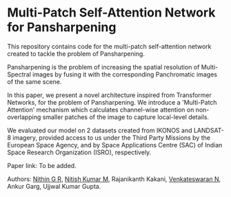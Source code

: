 # Multi-Patch Self-Attention Network for Pansharpening
This repository contains code for the multi-patch self-attention network created to tackle the problem of Pansharpening. 

Pansharpening is the problem of increasing the spatial resolution of Multi-Spectral images by fusing it with the corresponding Panchromatic images of the same scene.  

In this paper, we present a novel architecture inspired from Transformer Networks, for the problem of Pansharpening. We introduce a 'Multi-Patch Attention' mechanism which calculates channel-wise attention on non-overlapping smaller patches of the image to capture local-level details.

We evaluated our model on 2 datasets created from IKONOS and LANDSAT-8 imagery, provided access to us under the Third Party Missions by the European Space Agency, and by Space Applications Centre (SAC) of Indian Space Research Organization (ISRO), respectively. 

Paper link: To be added.

Authors: [Nithin G R](https://github.com/nithin-gr), [Nitish Kumar M](https://www.linkedin.com/in/nitish-kumar-0407691a7/), Rajanikanth Kakani, [Venkateswaran N](https://www.ssn.edu.in/staff-members/dr-n-venkateswaran/), Ankur Garg, Ujjwal Kumar Gupta.


